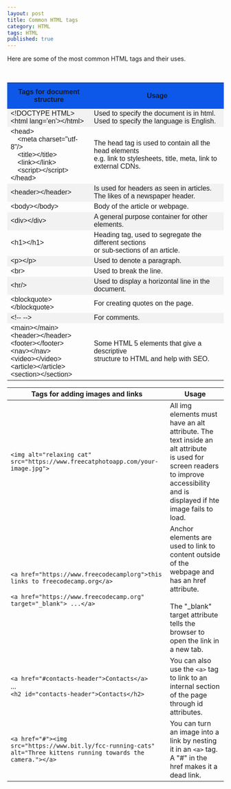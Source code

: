 ```yaml
---
layout: post
title: Common HTML tags
category: HTML
tags: HTML
published: true
---
```

<style>
  .table {
    font-family: Helvetica;
    border: px solid black;
    border-collapse: collapse;
    width: auto;
  }
  .table th {
    padding-top: 12px;
    padding-bottom: 12px;
    text-align: center;
    background-color: #0d58e9;
  }
  .table tr:nth-child(even){background-color: #f2f2f2;}
  .table tr:hover {background-color: #ddd;}

  span.highlight {
    background: #ADD6FF;
  }

  span.begin {
    border-top-left-radius: 5px;
    border-bottom-left-radius: 5px;
  }

  span.end {
    border-top-right-radius: 5px;
    border-bottom-right-radius: 5px;
  }

</style>

Here are some of the most common HTML tags and their uses.

<table class="table">
  <tr>
    <th>Tags for document structure</th>
    <th>Usage</th>
  </tr>
  <tr>
    <td> &lt!DOCTYPE HTML> <br> &lthtml lang='en'>&lt/html> </td>
    <td> Used to specify the document is in html. <br> Used to specify the language is English. </td>
  </tr>
  <tr>
    <td> <span>&lthead><br>&emsp;&ltmeta charset="utf-8"/><br>&emsp;&lttitle>&lt/title><br>&emsp;&ltlink>&lt/link><br>&emsp;&ltscript>&lt/script><br>&lt/head></span> </td>
    <td> The head tag is used to contain all the head elements <br>e.g. link to stylesheets, title, meta, link to external CDNs. </td>
  </tr>
  <tr>
    <td> &ltheader>&lt/header>  </td>
    <td> Is used for headers as seen in articles. <br> The likes of a newspaper header. </td>
  </tr>
  <tr>
    <td> &ltbody>&lt/body>  </td>
    <td> Body of the article or webpage. </td>
  </tr>
  <tr>
    <td> &ltdiv>&lt/div>  </td>
    <td> A general purpose container for other elements. </td>
  </tr>
  <tr>
    <td> &lth1>&lt/h1>  </td>
    <td> Heading tag, used to segregate the different sections <br> or sub-sections of an article. </td>
  </tr>
  <tr>
    <td> &ltp>&lt/p>  </td>
    <td> Used to denote a paragraph. </td>
  </tr>
  <tr>
    <td> &ltbr> </td>
    <td> Used to break the line. </td>
  </tr>
  <tr>
    <td> &lthr/> </td>
    <td> Used to display a horizontal line in the document. </td>
  </tr>
  <tr>
    <td> &ltblockquote>&lt/blockquote> </td>
    <td> For creating quotes on the page. </td>
  </tr>
  <tr>
    <td> &lt!-- --> </td>
    <td> For comments. </td>
  </tr>
  <tr>
    <td> &ltmain>&lt/main><br>&ltheader>&lt/header><br>&ltfooter>&lt/footer><br>&ltnav>&lt/nav><br>&ltvideo>&lt/video><br>&ltarticle>&lt/article><br>&ltsection>&lt/section> </td>
    <td> Some HTML 5 elements that give a descriptive <br> structure to HTML and help with SEO. </td>
  </tr>


<br>

|    Tags for adding images and links   | Usage |
| ---       |    ---   |
|`<img alt="relaxing cat" src="https://www.freecatphotoapp.com/your-image.jpg">`| All img elements must have an alt attribute. The text inside an alt attribute <br> is used for screen readers to improve accessibility and is displayed if hte image fails to load.|
|`<a href="https://www.freecodecamplorg">this links to freecodecamp.org</a>` <br><br> `<a href="https://www.freecodecamp.org" target="_blank"> ...</a>` | Anchor elements are used to link to content outside of the webpage and has an href attribute. <br><br> The "_blank" target attribute tells the browser to open the link in a new tab.|
|`<a href="#contacts-header">Contacts</a>`<br>...<br>`<h2 id="contacts-header">Contacts</h2>`|You can also use the `<a>` tag to link to an internal section of the page through id attributes.|
|`<a href="#"><img src="https://www.bit.ly/fcc-running-cats"` <br> `alt="Three kittens running towards the camera."></a>` | You can turn an image into a link by nesting it in an `<a>` tag. A "#" in the href makes it a dead link.|
